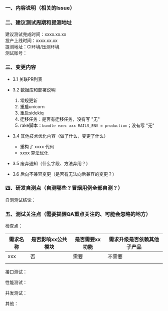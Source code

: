 ### 一、内容说明（相关的Issue）



### 二、建议测试周期和提测地址
建议测试完成时间：xxxx.xx.xx  
投产上线时间：xxxx.xx.xx  
提测地址：CI环境/压测环境  
测试账号：

### 三、变更内容
* 3.1 关联PR列表

* 3.2 数据库和部署说明
    1. 常规更新
    2. 重启unicorn
    3. 重启sidekiq
    4. 迁移任务：是否有迁移任务，没有写 "无"
    5. rake脚本：`bundle exec xxx RAILS_ENV = production`；没有写 "无"

* 3.4 其他技术优化内容（做了什么，变更了什么）
    - 重构了 xxxx 代码
    - xxxx 算法优化


* 3.5 废弃通知（什么字段、方法弃用？）



* 3.6  后向不兼容变更（是否有无法向后兼容的变更？）



### 四、研发自测点（自测哪些？冒烟用例全部自测？）
自测测试结论：


### 五、测试关注点（需要提醒QA重点关注的、可能会忽略的地方）
检查点：

| 需求名称 | 是否影响xx公共模块 | 是否需要xx功能 | 需求升级是否依赖其他子产品 |
|------|------------|----------|---------------|
| xxx  | 否          | 需要       | 不需要           |
|      |            |          |               |

接口测试：

性能测试：

并发测试：

其他：

